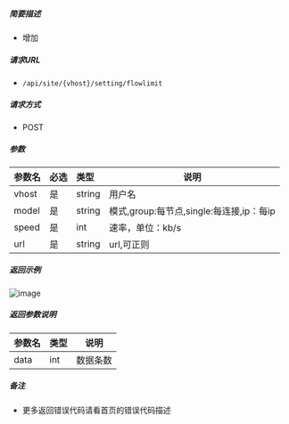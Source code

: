 

    
##### 简要描述

- 增加

##### 请求URL
- ` /api/site/{vhost}/setting/flowlimit `
  
##### 请求方式
- POST 

##### 参数

|参数名|必选|类型|说明|
|:----    |:---|:----- |-----   |
|vhost |是  |string |用户名   |
|model |是  |string | 模式,group:每节点,single:每连接,ip：每ip    |
|speed     |是  |int | 速率，单位：kb/s    |
|url     |是  |string | url,可正则    |


##### 返回示例 

![image](https://user-images.githubusercontent.com/90588289/133763710-43f9c2dc-57f9-457c-87dc-6e3b333df5df.png)

##### 返回参数说明 

|参数名|类型|说明|
|:-----  |:-----|-----                           |
|data |int   |数据条数  |

##### 备注 

- 更多返回错误代码请看首页的错误代码描述



